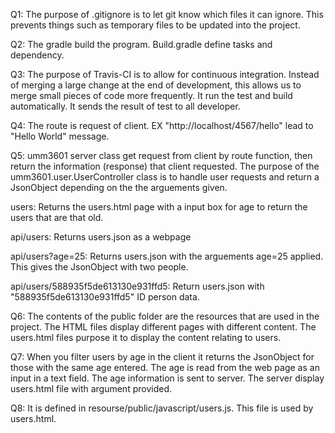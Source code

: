 Q1: The purpose of .gitignore is to let
git know which files it can ignore. This prevents
things such as temporary files to be updated
into the project.

Q2: The gradle build the program. Build.gradle define tasks and dependency.

Q3: The purpose of Travis-CI is to allow for continuous integration. Instead of merging a large change at the end of development, this allows us to merge small pieces of code more frequently.
It run the test and build automatically. It sends the result of test to all developer.

Q4: The route is request of client.
EX "http://localhost/4567/hello" lead to "Hello World" message.

Q5: umm3601 server class get request from client by route function, then return the information (response) that client requested. 
The purpose of the umm3601.user.UserController class is to handle user requests and return a JsonObject depending on the the arguements given.

users: Returns the users.html page with a input box for age to return the users that are that old.

api/users: Returns users.json as a webpage

api/users?age=25: Returns users.json with the arguements age=25 applied. This gives the JsonObject with two people.

api/users/588935f5de613130e931ffd5: Return users.json with "588935f5de613130e931ffd5" ID person data.

Q6: The contents of the public folder are the resources that are used in the project. The HTML files display different pages with different content. The users.html files purpose it to display the content relating to users.

Q7: When you filter users by age in the client it returns the JsonObject for those with the same age entered. The age is read from the web page as an input in a text field. The age information is sent to server. The server display users.html file with argument provided.


Q8: It is defined in resourse/public/javascript/users.js. This file is used by users.html.

